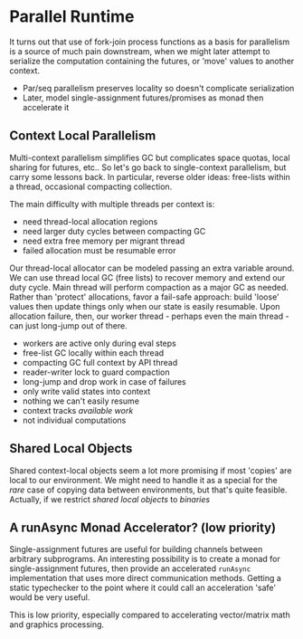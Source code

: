 
# Parallel Runtime

It turns out that use of fork-join process functions as a basis for parallelism is a source of much pain downstream, when we might later attempt to serialize the computation containing the futures, or 'move' values to another context. 

* Par/seq parallelism preserves locality so doesn't complicate serialization
* Later, model single-assignment futures/promises as monad then accelerate it

## Context Local Parallelism

Multi-context parallelism simplifies GC but complicates space quotas, local sharing for futures, etc.. So let's go back to single-context parallelism, but carry some lessons back. In particular, reverse older ideas: free-lists within a thread, occasional compacting collection.

The main difficulty with multiple threads per context is:

* need thread-local allocation regions
* need larger duty cycles between compacting GC
* need extra free memory per migrant thread 
* failed allocation must be resumable error

Our thread-local allocator can be modeled passing an extra variable around. We can use thread local GC (free lists) to recover memory and extend our duty cycle. Main thread will perform compaction as a major GC as needed. Rather than 'protect' allocations, favor a fail-safe approach: build 'loose' values then update things only when our state is easily resumable. Upon allocation failure, then, our worker thread - perhaps even the main thread - can just long-jump out of there. 

* workers are active only during eval steps
* free-list GC locally within each thread
* compacting GC full context by API thread
* reader-writer lock to guard compaction
* long-jump and drop work in case of failures
* only write valid states into context
 * nothing we can't easily resume
* context tracks *available work*
 * not individual computations

## Shared Local Objects

Shared context-local objects seem a lot more promising if most 'copies' are local to our environment. We might need to handle it as a special for the *rare* case of copying data between environments, but that's quite feasible. Actually, if we restrict *shared local objects* to *binaries* 

## A runAsync Monad Accelerator? (low priority)

Single-assignment futures are useful for building channels between arbitrary subprograms. An interesting possibility is to create a monad for single-assignment futures, then provide an accelerated `runAsync` implementation that uses more direct communication methods. Getting a static typechecker to the point where it could call an acceleration 'safe' would be very useful.

This is low priority, especially compared to accelerating vector/matrix math and graphics processing.

